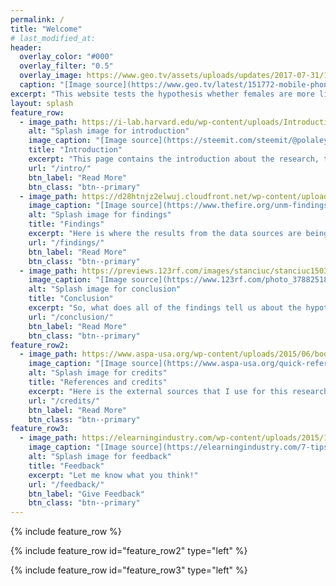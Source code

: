 ```yaml
---
permalink: /
title: "Welcome"
# last_modified_at: 
header:
  overlay_color: "#000"
  overlay_filter: "0.5"
  overlay_image: https://www.geo.tv/assets/uploads/updates/2017-07-31/151772_8918733_updates.jpg
  caption: "[Image source](https://www.geo.tv/latest/151772-mobile-phone-users-cross-1405-million-in-pakistan)"
excerpt: "This website tests the hypothesis whether females are more likely to own an iPhone than males."
layout: splash
feature_row:
  - image_path: https://i-lab.harvard.edu/wp-content/uploads/Introduction-to-VIP.png
    alt: "Splash image for introduction"
    image_caption: "[Image source](https://steemit.com/steemit/@polaleye50/how-to-do-introduce-yourself-properly-to-steemit-community)"
    title: "Introduction"
    excerpt: "This page contains the introduction about the research, the hypothesis and the testing methodology."
    url: "/intro/"
    btn_label: "Read More"
    btn_class: "btn--primary"
  - image_path: https://d28htnjz2elwuj.cloudfront.net/wp-content/uploads/2016/05/03112908/micro-management-magnifying-glass-feat.jpg
    image_caption: "[Image source](https://www.thefire.org/unm-findings-letter-the-growing-micromanagement-of-title-ix-compliance/)"
    alt: "Splash image for findings"
    title: "Findings"
    excerpt: "Here is where the results from the data sources are being discussed."
    url: "/findings/"
    btn_label: "Read More"
    btn_class: "btn--primary"
  - image_path: https://previews.123rf.com/images/stanciuc/stanciuc1503/stanciuc150300719/37882518-recycled-paper-note-pinned-on-cork-board-what-s-the-conclusion-message-concept-image.jpg
    image_caption: "[Image source](https://www.123rf.com/photo_37882518_recycled-paper-note-pinned-on-cork-board-what-s-the-conclusion-message-concept-image.html)"
    alt: "Splash image for conclusion"
    title: "Conclusion"
    excerpt: "So, what does all of the findings tell us about the hypothesis?"
    url: "/conclusion/"
    btn_label: "Read More"
    btn_class: "btn--primary"
feature_row2:
  - image_path: https://www.aspa-usa.org/wp-content/uploads/2015/06/books.jpg
    image_caption: "[Image source](https://www.aspa-usa.org/quick-references/)"
    alt: "Splash image for credits"
    title: "References and credits"
    excerpt: "Here is the external sources that I use for this research, as well as some external links that may be useful for everyone."
    url: "/credits/"
    btn_label: "Read More"
    btn_class: "btn--primary"
feature_row3:
  - image_path: https://elearningindustry.com/wp-content/uploads/2015/12/7-tips-to-create-an-effective-constructive-feedback-system-for-elearning-e1450787065811.jpg
    image_caption: "[Image source](https://elearningindustry.com/7-tips-create-effective-constructive-feedback-system-elearning)"
    alt: "Splash image for feedback"
    title: "Feedback"
    excerpt: "Let me know what you think!"
    url: "/feedback/"
    btn_label: "Give Feedback"
    btn_class: "btn--primary"
---
```

{% include feature_row %}

{% include feature_row id="feature_row2" type="left" %}

{% include feature_row id="feature_row3" type="left" %}

